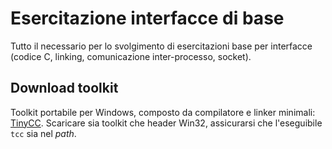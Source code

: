# Esercitazione interfacce di base

Tutto il necessario per lo svolgimento di esercitazioni base per interfacce (codice&nbsp;C, linking, comunicazione inter-processo, socket).

## Download toolkit

Toolkit portabile per Windows, composto da compilatore e linker minimali: [TinyCC](http://download.savannah.gnu.org/releases/tinycc/).
Scaricare sia toolkit che header Win32, assicurarsi che l'eseguibile `tcc` sia nel *path*.
